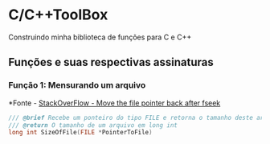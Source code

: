 # C/C++ToolBox
Construindo minha biblioteca de funções para C e C++

## Funções e suas respectivas assinaturas

### Função 1: Mensurando um arquivo
*Fonte - [StackOverFlow - Move the file pointer back after fseek](https://stackoverflow.com/questions/55777956/move-the-file-pointer-back-after-fseek)
~~~C++
/// @brief Recebe um ponteiro do tipo FILE e retorna o tamanho deste arquivo em caracteres
/// @return O tamanho de um arquivo em long int
long int SizeOfFile(FILE *PointerToFile)
~~~
